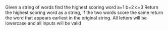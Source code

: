 Given a string of words find the highest scoring word
a=1
b=2
c=3
Return the highest scoring word as a string, if the two words score the same return the word that appears earliest in the original string.
All letters will be lowercase and all inputs will be valid